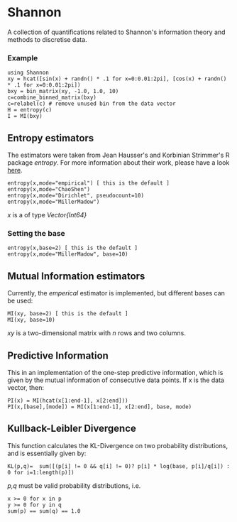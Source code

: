 # Shannon
A collection of quantifications related to Shannon's information theory and methods to discretise data.

### Example

    using Shannon
    xy = hcat([sin(x) + randn() * .1 for x=0:0.01:2pi], [cos(x) + randn() * .1 for x=0:0.01:2pi])
    bxy = bin_matrix(xy, -1.0, 1.0, 10)
    c=combine_binned_matrix(bxy)
    c=relabel(c) # remove unused bin from the data vector
    H = entropy(c)
    I = MI(bxy)
    
## Entropy estimators
The estimators were taken from Jean Hausser's and Korbinian Strimmer's R package _entropy_. For more information about their work, please have a look [here](http://cran.r-project.org/web/packages/entropy/index.html).

    entropy(x,mode="empirical") [ this is the default ]
    entropy(x,mode="ChaoShen")
    entropy(x,mode="Dirichlet", pseudocount=10)
    entropy(x,mode="MillerMadow")

_x_ is a of type *Vector{Int64}*
	
### Setting the base

    entropy(x,base=2) [ this is the default ]
    entropy(x,mode="MillerMadow", base=10)
    
## Mutual Information estimators
Currently, the _emperical_ estimator is implemented, but different bases can be used:

    MI(xy, base=2) [ this is the default ]
    MI(xy, base=10)

_xy_ is a two-dimensional matrix with _n_ rows and two columns.

## Predictive Information
This in an implementation of the one-step predictive information, which is given by the mutual information of consecutive data points. If x is the data vector, then:

    PI(x) = MI(hcat(x[1:end-1], x[2:end]))
    PI(x,[base],[mode]) = MI(x[1:end-1], x[2:end], base, mode)
    
## Kullback-Leibler Divergence
This function calculates the KL-Divergence on two probability distributions, and is essentially given by:

    KL(p,q)=  sum([(p[i] != 0 && q[i] != 0)? p[i] * log(base, p[i]/q[i]) : 0 for i=1:length(p)])

_p,q_ must be valid probability distributions, i.e.

    x >= 0 for x in p
    y >= 0 for y in q
    sum(p) == sum(q) == 1.0
